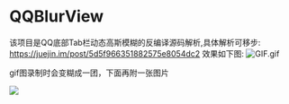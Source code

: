 # QQBlurView
该项目是QQ底部Tab栏动态高斯模糊的反编译源码解析,具体解析可移步:
https://juejin.im/post/5d5f966351882575e8054dc2
效果如下图:
![GIF.gif](https://user-gold-cdn.xitu.io/2019/8/23/16cbd63a3f0433b2?w=359&h=603&f=gif&s=5077952)

gif图录制时会变糊成一团，下面再附一张图片

![](https://user-gold-cdn.xitu.io/2019/8/23/16cbd63a4063170d?w=330&h=585&f=png&s=79043)

